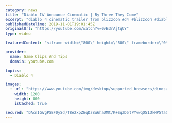 ```yaml
---
category: news
title: "Diablo IV Announce Cinematic | By Three They Come"
excerpt: "diablo 4 cinematic trailer from blizzcon #d4 #blizzcon #diablo."
publishedDateTime: 2019-11-01T19:01:45Z
originalUrl: "https://youtube.com/watch?v=0vE3rAjtqUY"
type: video

featuredContent: "<iframe width=\"800\" height=\"500\" frameborder=\"0\" src=\"https://www.youtube.com/embed/0vE3rAjtqUY\" allow=\"accelerometer; autoplay; encrypted-media; gyroscope; picture-in-picture\" allowfullscreen></iframe>"

provider:
  name: Game Clips And Tips
  domain: youtube.com

topics:
  - Diablo 4

images:
  - url: "https://www.youtube.com/img/desktop/supported_browsers/dinosaur.png"
    width: 1200
    height: 800
    isCached: true

secured: "DAcnIGVgPSEF0ySd/T8e2xpZEqDzBu6haUMt/K+SqZD5tPYvwqO51JkMP5TaO/D54o2TvlJXmDpBDGVz4+MoK+J1eNLbpEVyvHYdXPJZG7TLcxXbVihJ0LsC864QH26oDuMH4ras08sFMTQExYrjq9f+q4H8MQj6z8LQLb/uBFebJ9Axo7KLmlf7lrqF/MUN0Pdfbv8z+p5jrGIh5ytrK/LE7Gw4DmZbLKs6bGpD2AwDvKCWcSZ6m1DHIGh7MvTczF0LYJUIE4/YVlOX/kQkQcal1XHieaub9SFVaV5meuyWQBr8yIeYbYbnBENXyXyazZMXYc+dmyW5VxefS0LVeKKvk5VlgK7L13RCrHwAxF30ypypBrEsedI9qnjHkx0bb8IvjPzlKLjbLj0oVgqSUg==;HSn8trGCRQt1Om57bL+xxg=="
---
```


